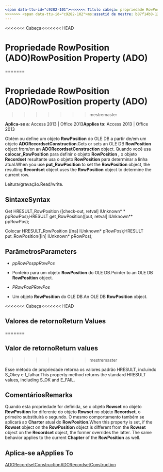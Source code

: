 ```yaml
---
<span data-ttu-id="c9282-101"><<<<<<< Título cabeça: propriedade RowPosition (ADO) TOCTitle: propriedade RowPosition (ADO) === título: propriedade RowPosition (ADO) TOCTitle: propriedade RowPosition (ADO)</span><span class="sxs-lookup"><span data-stu-id="c9282-101"><<<<<<< HEAD title: RowPosition Property (ADO) TOCTitle: RowPosition Property (ADO) ======= title: RowPosition property (ADO) TOCTitle: RowPosition property (ADO)</span></span>
>>>>>>> <span data-ttu-id="c9282-102">ms:assetid de mestre: b87f14b0-136b-0564-3e12-f9d5ecc4f7c8 ms:mtpsurl: https://msdn.microsoft.com/library/JJ249887(v=office.15) ms:contentKeyID: ms.date 48547325: 18/09/2015 mtps_version: v=office.15</span><span class="sxs-lookup"><span data-stu-id="c9282-102">master ms:assetid: b87f14b0-136b-0564-3e12-f9d5ecc4f7c8 ms:mtpsurl: https://msdn.microsoft.com/library/JJ249887(v=office.15) ms:contentKeyID: 48547325 ms.date: 09/18/2015 mtps_version: v=office.15</span></span>
---
```


<span data-ttu-id="c9282-103"><<<<<<< Cabeça</span><span class="sxs-lookup"><span data-stu-id="c9282-103"><<<<<<< HEAD</span></span>
# <a name="rowposition-property-ado"></a><span data-ttu-id="c9282-104">Propriedade RowPosition (ADO)</span><span class="sxs-lookup"><span data-stu-id="c9282-104">RowPosition Property (ADO)</span></span>
=======
# <a name="rowposition-property-ado"></a><span data-ttu-id="c9282-105">Propriedade RowPosition (ADO)</span><span class="sxs-lookup"><span data-stu-id="c9282-105">RowPosition property (ADO)</span></span>
>>>>>>> <span data-ttu-id="c9282-106">mestre</span><span class="sxs-lookup"><span data-stu-id="c9282-106">master</span></span>


<span data-ttu-id="c9282-107">**Aplica-se a**: Access 2013 | Office 2013</span><span class="sxs-lookup"><span data-stu-id="c9282-107">**Applies to**: Access 2013 | Office 2013</span></span>



<span data-ttu-id="c9282-108">Obtém ou define um objeto **RowPosition** do OLE DB a partir de/em um objeto **ADORecordsetConstruction**.</span><span class="sxs-lookup"><span data-stu-id="c9282-108">Gets or sets an OLE DB **RowPosition** object from/on an **ADORecordsetConstruction** object.</span></span> <span data-ttu-id="c9282-109">Quando você usa **colocar\_RowPosition** para definir o objeto **RowPosition** , o objeto **Recordset** resultante usa o objeto **RowPosition** para determinar a linha atual.</span><span class="sxs-lookup"><span data-stu-id="c9282-109">When you use **put\_RowPosition** to set the **RowPosition** object, the resulting **Recordset** object uses the **RowPosition** object to determine the current row.</span></span>

<span data-ttu-id="c9282-110">Leitura/gravação.</span><span class="sxs-lookup"><span data-stu-id="c9282-110">Read/write.</span></span>

## <a name="syntax"></a><span data-ttu-id="c9282-111">Sintaxe</span><span class="sxs-lookup"><span data-stu-id="c9282-111">Syntax</span></span>

<span data-ttu-id="c9282-112">Get HRESULT\_RowPosition (\[check-out, retval\] IUnknown\* \* ppRowPos);</span><span class="sxs-lookup"><span data-stu-id="c9282-112">HRESULT get\_RowPosition(\[out, retval\] IUnknown\*\* ppRowPos);</span></span>

<span data-ttu-id="c9282-113">Colocar HRESULT\_RowPosition (\[na\] IUnknown\* pRowPos);</span><span class="sxs-lookup"><span data-stu-id="c9282-113">HRESULT put\_RowPosition(\[in\] IUnknown\* pRowPos);</span></span>

## <a name="parameters"></a><span data-ttu-id="c9282-114">Parâmetros</span><span class="sxs-lookup"><span data-stu-id="c9282-114">Parameters</span></span>

  - <span data-ttu-id="c9282-115">*ppRowPos*</span><span class="sxs-lookup"><span data-stu-id="c9282-115">*ppRowPos*</span></span>

  - <span data-ttu-id="c9282-116">Ponteiro para um objeto **RowPosition** do OLE DB.</span><span class="sxs-lookup"><span data-stu-id="c9282-116">Pointer to an OLE DB **RowPosition** object.</span></span>

  - <span data-ttu-id="c9282-117">*PRowPos*</span><span class="sxs-lookup"><span data-stu-id="c9282-117">*PRowPos*</span></span>

  - <span data-ttu-id="c9282-118">Um objeto **RowPosition** do OLE DB.</span><span class="sxs-lookup"><span data-stu-id="c9282-118">An OLE DB **RowPosition** object.</span></span>

<span data-ttu-id="c9282-119"><<<<<<< Cabeça</span><span class="sxs-lookup"><span data-stu-id="c9282-119"><<<<<<< HEAD</span></span>
## <a name="return-values"></a><span data-ttu-id="c9282-120">Valores de retorno</span><span class="sxs-lookup"><span data-stu-id="c9282-120">Return Values</span></span>
=======
## <a name="return-values"></a><span data-ttu-id="c9282-121">Valor de retorno</span><span class="sxs-lookup"><span data-stu-id="c9282-121">Return values</span></span>
>>>>>>> <span data-ttu-id="c9282-122">mestre</span><span class="sxs-lookup"><span data-stu-id="c9282-122">master</span></span>

<span data-ttu-id="c9282-123">Esse método de propriedade retorna os valores padrão HRESULT, incluindo S\_Okey e f\_falhar.</span><span class="sxs-lookup"><span data-stu-id="c9282-123">This property method returns the standard HRESULT values, including S\_OK and E\_FAIL.</span></span>

## <a name="remarks"></a><span data-ttu-id="c9282-124">Comentários</span><span class="sxs-lookup"><span data-stu-id="c9282-124">Remarks</span></span>

<span data-ttu-id="c9282-p102">Quando esta propriedade for definida, se o objeto **Rowset** no objeto **RowPosition** for diferente do objeto **Rowset** no objeto **Recordset**, o primeiro substituirá o segundo. O mesmo comportamento também se aplicará ao **Charter** atual do **RowPosition**.</span><span class="sxs-lookup"><span data-stu-id="c9282-p102">When this property is set, if the **Rowset** object on the **RowPosition** object is different from the **Rowset** object on the **Recordset** object, the former overrides the latter. The same behavior applies to the current **Chapter** of the **RowPosition** as well.</span></span>

## <a name="applies-to"></a><span data-ttu-id="c9282-127">Aplica-se a</span><span class="sxs-lookup"><span data-stu-id="c9282-127">Applies To</span></span>

[<span data-ttu-id="c9282-128">ADORecordsetConstruction</span><span class="sxs-lookup"><span data-stu-id="c9282-128">ADORecordsetConstruction</span></span>](adorecordsetconstruction-interface-ado.md)


